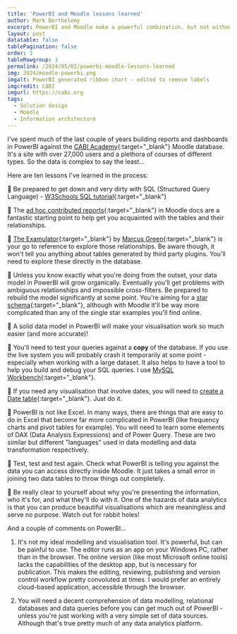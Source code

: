 ```yaml
---
title: 'PowerBI and Moodle lessons learned'
author: Mark Berthelemy
excerpt: PowerBI and Moodle make a powerful combination, but not without some pain  
layout: post
datatable: false
tablePagination: false
order: 1
tableRowgroup: 1
permalink: /2024/05/02/powerbi-moodle-lessons-learned
img: 2024/moodle-powerbi.png
imgalt: PowerBI generated ribbon chart - edited to remove labels
imgcredit: CABI
imgurl: https://cabi.org
tags:
  - Solution design
  - Moodle
  - Information architecture
---
```

I've spent much of the last couple of years building reports and dashboards in PowerBI against the [CABI Academy](https://academy.cabi.org){:target="_blank"} Moodle database. It's a site with over 27,000 users and a plethora of courses of different types. So the data is complex to say the least...

Here are ten lessons I've learned in the process:

🔶 Be prepared to get down and very dirty with SQL (Structured Query Language) - [W3Schools SQL tutorial](https://www.w3schools.com/sql/){:target="_blank"}

🔶 The [ad hoc contributed reports](https://docs.moodle.org/404/en/ad-hoc_contributed_reports){:target="_blank"} in Moodle docs are a fantastic starting point to help get you acquainted with the tables and their relationships.

🔶 [The Examulator](https://www.examulator.com/er/){:target="_blank"} by [Marcus Green](https://www.linkedin.com/in/marcus-green-228b4a3/){:target="_blank"} is your go to reference to explore those relationships. Be aware though, it won't tell you anything about tables generated by third party plugins. You'll need to explore these directly in the database.

🔶 Unless you know exactly what you're doing from the outset, your data model in PowerBI will grow organically. Eventually you'll get problems with ambiguous relationships and impossible cross-filters. Be prepared to rebuild the model significantly at some point. You're aiming for a [star schema](https://learn.microsoft.com/en-us/power-bi/guidance/star-schema){:target="_blank"}, although with Moodle it'll be way more complicated than any of the single star examples you'll find online.

🔶 A solid data model in PowerBI will make your visualisation work so much easier (and more accurate)!

🔶 You'll need to test your queries against a **copy** of the database. If you use the live system you will probably crash it temporarily at some point - especially when working with a large dataset. It also helps to have a tool to help you build and debug your SQL queries. I use [MySQL Workbench](https://www.mysql.com/products/workbench/){:target="_blank"}.

🔶 If you need any visualisation that involve dates, you will need to [create a Date table](https://learn.microsoft.com/en-us/power-bi/guidance/model-date-tables){:target="_blank"}. Just do it.  

🔶 PowerBI is not like Excel. In many ways, there are things that are easy to do in Excel that become far more complicated in PowerBI (like frequency charts and pivot tables for example). You will need to learn some elements of DAX (Data Analysis Expressions) and of Power Query. These are two similar but different "languages" used in data modelling and data transformation respectively. 

🔶 Test, test and test again. Check what PowerBI is telling you against the data you can access directly inside Moodle. It just takes a small error in joining two data tables to throw things out completely.

🔶 Be really clear to yourself about why you're presenting the information, who it's for, and what they'll do with it. One of the hazards of data analytics is that you can produce beautiful visualisations which are meaningless and serve no purpose. Watch out for rabbit holes! 

And a couple of comments on PowerBI...

1. It's not my ideal modelling and visualisation tool. It's powerful, but can be painful to use. The editor runs as an app on your Windows PC, rather than in the browser. The online version (like most Microsoft online tools) lacks the capabilities of the desktop app, but is necessary for publication. This makes the editing, reviewing, publishing and version control workflow pretty convoluted at times. I would prefer an entirely cloud-based application, accessible through the browser.

2. You will need a decent comprehension of data modelling, relational databases and data queries before you can get much out of PowerBI - unless you're just working with a very simple set of data sources. Although that's true pretty much of any data analytics platform.




